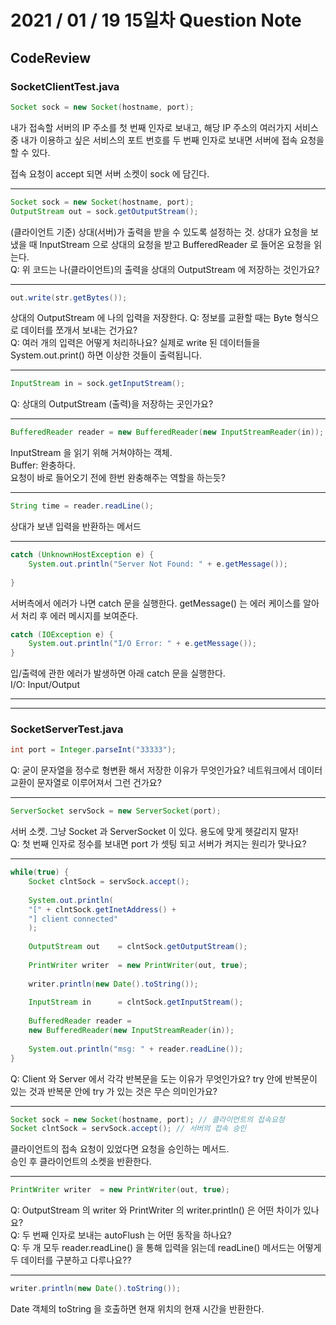 # 2021 / 01 / 19 15일차 Question Note

## CodeReview
### SocketClientTest.java
```java
Socket sock = new Socket(hostname, port);
```
내가 접속할 서버의 IP 주소를 첫 번째 인자로 보내고, 해당 IP 주소의 여러가지 서비스 중
내가 이용하고 싶은 서비스의 포트 번호를 두 번째 인자로 보내면 서버에 접속 요청을 할 수 있다.  

접속 요청이 accept 되면 서버 소켓이 sock 에 담긴다.
***
```java
Socket sock = new Socket(hostname, port);
OutputStream out = sock.getOutputStream();
```
(클라이언트 기준)
상대(서버)가 출력을 받을 수 있도록 설정하는 것. 상대가 요청을 보냈을 때 InputStream 으로 상대의 요청을 받고 BufferedReader 로 들어온 요청을 읽는다.  
Q: 위 코드는 나(클라이언트)의 출력을 상대의 OutputStream 에 저장하는 것인가요?
***
```java
out.write(str.getBytes());
```
상대의 OutputStream 에 나의 입력을 저장한다.
Q: 정보를 교환할 때는 Byte 형식으로 데이터를 쪼개서 보내는 건가요?  
Q: 여러 개의 입력은 어떻게 처리하나요? 실제로 write 된 데이터들을 System.out.print() 하면 이상한 것들이 출력됩니다.
***
```java
InputStream in = sock.getInputStream();
```
Q: 상대의 OutputStream (출력)을 저장하는 곳인가요?
***
```java
BufferedReader reader = new BufferedReader(new InputStreamReader(in));
```
InputStream 을 읽기 위해 거쳐야하는 객체.  
Buffer: 완충하다.  
요청이 바로 들어오기 전에 한번 완충해주는 역할을 하는듯?
***
```java
String time = reader.readLine();
```
상대가 보낸 입력을 반환하는 메서드
***
```java
catch (UnknownHostException e) {
    System.out.println("Server Not Found: " + e.getMessage());
    
}
```
서버측에서 에러가 나면 catch 문을 실행한다. getMessage() 는 에러 케이스를 알아서 처리 후 에러 메시지를 보여준다.  
```java
catch (IOException e) {
    System.out.println("I/O Error: " + e.getMessage());
}
```
입/출력에 관한 에러가 발생하면 아래 catch 문을 실행한다.  
I/O: Input/Output
***
***
### SocketServerTest.java
```java
int port = Integer.parseInt("33333");
```
Q: 굳이 문자열을 정수로 형변환 해서 저장한 이유가 무엇인가요? 네트워크에서 데이터 교환이 문자열로 이루어져서 그런 건가요?
***
```java
ServerSocket servSock = new ServerSocket(port);
```
서버 소켓. 그냥 Socket 과 ServerSocket 이 있다. 용도에 맞게 헷갈리지 말자!  
Q: 첫 번째 인자로 정수를 보내면 port 가 셋팅 되고 서버가 켜지는 원리가 맞나요?
***
```java
while(true) {
    Socket clntSock = servSock.accept();
    
    System.out.println(
    "[" + clntSock.getInetAddress() +
    "] client connected"
    );
    
    OutputStream out    = clntSock.getOutputStream();
    
    PrintWriter writer  = new PrintWriter(out, true);
    
    writer.println(new Date().toString());
    
    InputStream in      = clntSock.getInputStream();
    
    BufferedReader reader =
    new BufferedReader(new InputStreamReader(in));
    
    System.out.println("msg: " + reader.readLine());
}
```
Q: Client 와 Server 에서 각각 반복문을 도는 이유가 무엇인가요? try 안에 반복문이 있는 것과 반복문 안에 try 가 있는 것은 무슨 의미인가요?
***
```java
Socket sock = new Socket(hostname, port); // 클라이언트의 접속요청
Socket clntSock = servSock.accept(); // 서버의 접속 승인
```
클라이언트의 접속 요청이 있었다면 요청을 승인하는 메서드.   
승인 후 클라이언트의 소켓을 반환한다.
***
```java
PrintWriter writer  = new PrintWriter(out, true);
```
Q: OutputStream 의 writer 와 PrintWriter 의 writer.println() 은 어떤 차이가 있나요?  
Q: 두 번째 인자로 보내는 autoFlush 는 어떤 동작을 하나요?  
Q: 두 개 모두 reader.readLine() 을 통해 입력을 읽는데 readLine() 메서드는 어떻게 두 데이터를 구분하고 다루나요??
***
```java
writer.println(new Date().toString());
```
Date 객체의 toString 을 호출하면 현재 위치의 현재 시간을 반환한다.